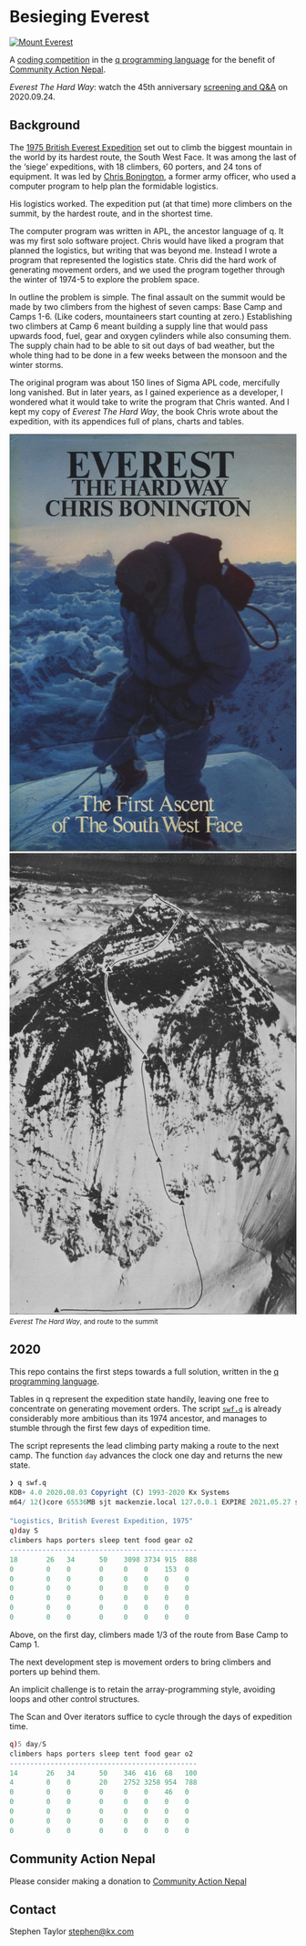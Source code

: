 Besieging Everest
=================




[![Mount Everest](https://upload.wikimedia.org/wikipedia/commons/thumb/2/27/Panoramique_mont_Everest.jpg/1280px-Panoramique_mont_Everest.jpg)](https://en.wikipedia.org/wiki/Mount_Everest)

A [coding competition](competition.md) in the [q programming language](https://code.kx.com) for the benefit of [Community Action Nepal](https://canepal.org.uk).

_Everest The Hard Way_:
watch the 45th anniversary [screening and Q&A](https://www.eventbrite.co.uk/e/everest-the-hard-way-45th-anniversary-screening-and-qa-tickets-121337996213?utm_campaign=post_old_publish&utm_medium=email&utm_source=eventbrite&utm_content=shortLinkViewMyEvent) on 2020.09.24. 


Background
----------
The [1975 British Everest Expedition](https://en.wikipedia.org/wiki/1975_British_Mount_Everest_Southwest_Face_expedition#Preparations) set out to climb the biggest mountain in the world by its hardest route, the South West Face. It was among the last of the ‘siege’ expeditions, with 18 climbers, 60 porters, and 24 tons of equipment. It was led by [Chris Bonington](https://www.bonington.com/), a former army officer, who used a computer program to help plan the formidable logistics. 

His logistics worked. The expedition put (at that time) more climbers on the summit, by the hardest route, and in the shortest time. 

The computer program was written in APL, the ancestor language of q. It was my first solo software project. Chris would have liked a program that planned the logistics, but writing that was beyond me. Instead I wrote a program that represented the logistics state. Chris did the hard work of generating movement orders, and we used the program together through the winter of 1974-5 to explore the problem space. 

In outline the problem is simple. The final assault on the summit would be made by two climbers from the highest of seven camps: Base Camp and Camps 1-6. (Like coders, mountaineers start counting at zero.) Establishing two climbers at Camp 6 meant building a supply line that would pass upwards food, fuel, gear and oxygen cylinders while also consuming them. The supply chain had to be able to sit out days of bad weather, but the whole thing had to be done in a few weeks between the monsoon and the winter storms. 

The original program was about 150 lines of Sigma APL code, mercifully long vanished. But in later years, as I gained experience as a developer, I wondered what it would take to write the program that Chris wanted. And I kept my copy of _Everest The Hard Way_, the book Chris wrote about the expedition, with its appendices full of plans, charts and tables. 

![Everest The Hard Way](book/cover.jpg)
![route to the summit](book/route.jpg)
<br>
<small>_Everest The Hard Way_, and route to the summit</small>


2020
----
This repo contains the first steps towards a full solution, written in the [q programming language](https://code.kx.com/). 

Tables in q represent the expedition state handily, leaving one free to concentrate on generating movement orders. 
The script [`swf.q`](swf.q) is already considerably more ambitious than its 1974 ancestor, and manages to stumble through the first few days of expedition time.

The script represents the lead climbing party making a route to the next camp.
The function `day` advances the clock one day and returns the new state.

```q
❯ q swf.q
KDB+ 4.0 2020.08.03 Copyright (C) 1993-2020 Kx Systems
m64/ 12()core 65536MB sjt mackenzie.local 127.0.0.1 EXPIRE 2021.05.27 stephen@kx.com #59875

"Logistics, British Everest Expedition, 1975"
q)day S
climbers haps porters sleep tent food gear o2
----------------------------------------------
18       26   34      50    3098 3734 915  888
0        0    0       0     0    0    153  0
0        0    0       0     0    0    0    0
0        0    0       0     0    0    0    0
0        0    0       0     0    0    0    0
0        0    0       0     0    0    0    0
0        0    0       0     0    0    0    0
```

Above, on the first day, climbers made 1/3 of the route from Base Camp to Camp 1. 

The next development step is movement orders to bring climbers and porters up behind them. 

An implicit challenge is to retain the array-programming style, avoiding loops and other control structures. 

The Scan and Over iterators suffice to cycle through the days of expedition time.

```q
q)5 day/S
climbers haps porters sleep tent food gear o2
----------------------------------------------
14       26   34      50    346  416  68   100
4        0    0       20    2752 3258 954  788
0        0    0       0     0    0    46   0
0        0    0       0     0    0    0    0
0        0    0       0     0    0    0    0
0        0    0       0     0    0    0    0
0        0    0       0     0    0    0    0
```


Community Action Nepal
----------------------

Please consider making a donation to [Community Action Nepal](https://www.canepal.org.uk/)


Contact
-------

Stephen Taylor [stephen@kx.com](mailto:stephen@kx.com)

